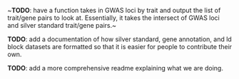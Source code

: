 ~**TODO**: have a function takes in GWAS loci by trait and output the list of trait/gene pairs to look at. Essentially, it takes the intersect of GWAS loci and silver standard trait/gene pairs.~

**TODO**: add a documentation of how silver standard, gene annotation, and ld block datasets are formatted so that it is easier for people to contribute their own.

**TODO**: add a more comprehensive readme explaining what we are doing.